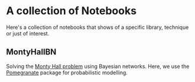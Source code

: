 # A collection of Notebooks
Here's a collection of notebooks that shows of a specific library, technique or just of interest.
## MontyHallBN
Solving the [Monty Hall problem](https://en.wikipedia.org/wiki/Monty_Hall_problem) using Bayesian networks. Here, we use the [Pomegranate](https://github.com/jmschrei/pomegranate) package for probabilistic modelling.

